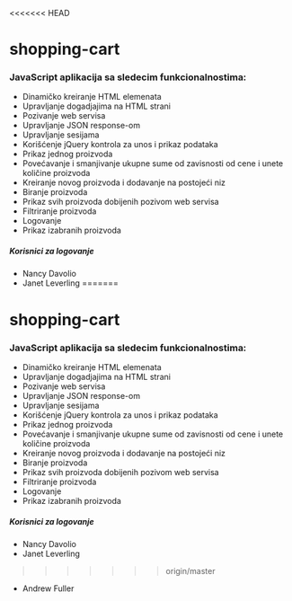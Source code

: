 <<<<<<< HEAD
# shopping-cart 
### JavaScript aplikacija sa sledecim funkcionalnostima:

- Dinamičko kreiranje HTML elemenata
- Upravljanje dogadjajima na HTML strani
- Pozivanje web servisa
- Upravljanje JSON response-om
- Upravljanje sesijama
- Korišćenje jQuery kontrola za unos i prikaz podataka
- Prikaz jednog proizvoda
- Povećavanje i smanjivanje ukupne sume od zavisnosti od cene i unete količine proizvoda
- Kreiranje novog proizvoda i dodavanje na postojeći niz
- Biranje proizvoda
- Prikaz svih proizvoda dobijenih pozivom web servisa
- Filtriranje proizvoda
- Logovanje
- Prikaz izabranih proizvoda

##### Korisnici za logovanje

- Nancy Davolio
- Janet Leverling
=======
# shopping-cart 
### JavaScript aplikacija sa sledecim funkcionalnostima:

- Dinamičko kreiranje HTML elemenata
- Upravljanje dogadjajima na HTML strani
- Pozivanje web servisa
- Upravljanje JSON response-om
- Upravljanje sesijama
- Korišćenje jQuery kontrola za unos i prikaz podataka
- Prikaz jednog proizvoda
- Povećavanje i smanjivanje ukupne sume od zavisnosti od cene i unete količine proizvoda
- Kreiranje novog proizvoda i dodavanje na postojeći niz
- Biranje proizvoda
- Prikaz svih proizvoda dobijenih pozivom web servisa
- Filtriranje proizvoda
- Logovanje
- Prikaz izabranih proizvoda

##### Korisnici za logovanje

- Nancy Davolio
- Janet Leverling
>>>>>>> origin/master
- Andrew Fuller